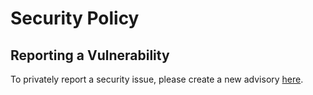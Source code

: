 # Security Policy

## Reporting a Vulnerability

To privately report a security issue, please create a new advisory [here](https://github.com/redcanaryco/helm-charts/security/advisories).
